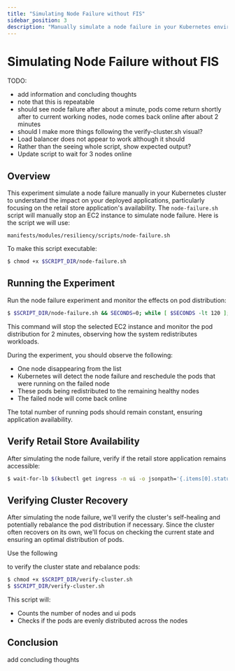 ```yaml
---
title: "Simulating Node Failure without FIS"
sidebar_position: 3
description: "Manually simulate a node failure in your Kubernetes environment to test the resilience of your applications without using AWS FIS."
---
```


# Simulating Node Failure without FIS

TODO:

- add information and concluding thoughts
- note that this is repeatable
- should see node failure after about a minute, pods come return shortly after to current working nodes, node comes back online after about 2 minutes
- should I make more things following the verify-cluster.sh visual?
- Load balancer does not appear to work although it should
- Rather than the seeing whole script, show expected output?
- Update script to wait for 3 nodes online

## Overview

This experiment simulate a node failure manually in your Kubernetes cluster to understand the impact on your deployed applications, particularly focusing on the retail store application's availability. The `node-failure.sh` script will manually stop an EC2 instance to simulate node failure. Here is the script we will use:

```file
manifests/modules/resiliency/scripts/node-failure.sh
```

To make this script executable:

```bash
$ chmod +x $SCRIPT_DIR/node-failure.sh
```

## Running the Experiment

Run the node failure experiment and monitor the effects on pod distribution:

```bash
$ $SCRIPT_DIR/node-failure.sh && SECONDS=0; while [ $SECONDS -lt 120 ]; do clear; $SCRIPT_DIR/get-pods-by-az.sh; sleep 1; done
```

This command will stop the selected EC2 instance and monitor the pod distribution for 2 minutes, observing how the system redistributes workloads.

During the experiment, you should observe the following:

- One node disappearing from the list
- Kubernetes will detect the node failure and reschedule the pods that were running on the failed node
- These pods being redistributed to the remaining healthy nodes
- The failed node will come back online

The total number of running pods should remain constant, ensuring application availability.

## Verify Retail Store Availability

After simulating the node failure, verify if the retail store application remains accessible:

```bash
$ wait-for-lb $(kubectl get ingress -n ui -o jsonpath='{.items[0].status.loadBalancer.ingress[0].hostname}')
```

## Verifying Cluster Recovery

After simulating the node failure, we'll verify the cluster's self-healing and potentially rebalance the pod distribution if necessary. Since the cluster often recovers on its own, we'll focus on checking the current state and ensuring an optimal distribution of pods.

Use the following

<!-- [script](/manifests/modules/resiliency/scripts/verify-cluster.sh)  -->

to verify the cluster state and rebalance pods:

```bash
$ chmod +x $SCRIPT_DIR/verify-cluster.sh
$ $SCRIPT_DIR/verify-cluster.sh
```

This script will:

- Counts the number of nodes and ui pods
- Checks if the pods are evenly distributed across the nodes

## Conclusion

add concluding thoughts
